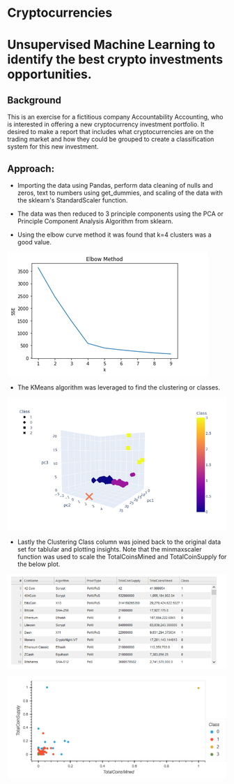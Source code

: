 # Cryptocurrencies
# Unsupervised Machine Learning to identify the best crypto investments opportunities.

## Background
This is an exercise for a fictitious company Accountability Accounting, who is interested in offering a new cryptocurrency investment portfolio. It desired to make a report that includes what cryptocurrencies are on the trading market and how they could be grouped to create a classification system for this new investment.

## Approach:

* Importing the data using Pandas, perform data cleaning of nulls and zeros, text to numbers using get_dummies, and scaling of the data with the sklearn's StandardScaler function.

* The data was then reduced to 3 principle components using the PCA or Principle Component Analysis Algorithm from sklearn.

* Using the elbow curve method it was found that k=4 clusters was a good value.

![alt text](https://github.com/jj2773/cryptocurrencies/blob/main/elbowfig.PNG)

* The KMeans algorithm was leveraged to find the clustering or classes.

![alt text](https://github.com/jj2773/cryptocurrencies/blob/main/clusteringfig.PNG)

* Lastly the Clustering Class column was joined back to the original data set for tablular and plotting insights.  Note that the minmaxscaler function was used to scale the TotalCoinsMined and TotalCoinSupply for the below plot.

![alt text](https://github.com/jj2773/cryptocurrencies/blob/main/fulltable.PNG)

![alt text](https://github.com/jj2773/cryptocurrencies/blob/main/insightsfig.PNG)